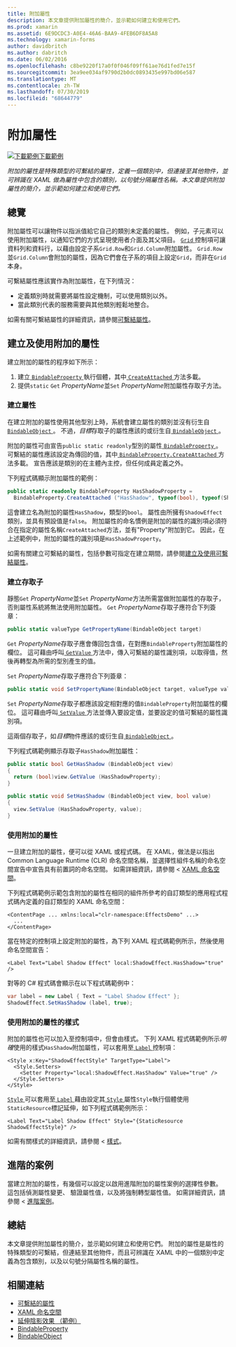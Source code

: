 ```yaml
---
title: 附加屬性
description: 本文章提供附加屬性的簡介，並示範如何建立和使用它們。
ms.prod: xamarin
ms.assetid: 6E9DCDC3-A0E4-46A6-BAA9-4FEB6DF8A5A8
ms.technology: xamarin-forms
author: davidbritch
ms.author: dabritch
ms.date: 06/02/2016
ms.openlocfilehash: c8be9220f17a0f0f046f09ff61ae76d1fed7e15f
ms.sourcegitcommit: 3ea9ee034af9790d2b0dc0893435e997bd06e587
ms.translationtype: MT
ms.contentlocale: zh-TW
ms.lasthandoff: 07/30/2019
ms.locfileid: "68644779"
---
```

# <a name="attached-properties"></a>附加屬性

[![下載範例](~/media/shared/download.png)下載範例](https://docs.microsoft.com/samples/xamarin/xamarin-forms-samples/effects-shadoweffect)

_附加的屬性是特殊類型的可繫結的屬性，定義一個類別中，但連接至其他物件，並可辨識在 XAML 做為屬性中包含的類別，以句號分隔屬性名稱。本文章提供附加屬性的簡介，並示範如何建立和使用它們。_

## <a name="overview"></a>總覽

附加屬性可以讓物件以指派值給它自己的類別未定義的屬性。 例如，子元素可以使用附加屬性，以通知它們的方式呈現使用者介面及其父項目。 [ `Grid` ](xref:Xamarin.Forms.Grid)控制項可讓資料列和資料行，以藉由設定子系`Grid.Row`和`Grid.Column`附加屬性。 `Grid.Row` 並`Grid.Column`會附加的屬性，因為它們會在子系的項目上設定`Grid`，而非在`Grid`本身。

可繫結屬性應該實作為附加屬性，在下列情況：

- 定義類別時就需要將屬性設定機制，可以使用類別以外。
- 當此類別代表的服務需要與其他類別輕鬆地整合。

如需有關可繫結屬性的詳細資訊，請參閱[可繫結屬性](~/xamarin-forms/xaml/bindable-properties.md)。

## <a name="creating-and-consuming-an-attached-property"></a>建立及使用附加的屬性

建立附加的屬性的程序如下所示：

1. 建立[ `BindableProperty` ](xref:Xamarin.Forms.BindableProperty)執行個體，其中[ `CreateAttached` ](xref:Xamarin.Forms.BindableProperty.CreateAttached*)方法多載。
1. 提供`static` `Get` *PropertyName*並`Set` *PropertyName*附加屬性存取子方法。

### <a name="creating-a-property"></a>建立屬性

在建立附加的屬性使用其他型別上時，系統會建立屬性的類別並沒有衍生自[ `BindableObject` ](xref:Xamarin.Forms.BindableObject)。 不過，*目標*存取子的屬性應該的或衍生自[ `BindableObject` ](xref:Xamarin.Forms.BindableObject)。

附加的屬性可由宣告`public static readonly`型別的屬性[ `BindableProperty` ](xref:Xamarin.Forms.BindableProperty)。 可繫結的屬性應該設定為傳回的值，其中[ `BindableProperty.CreateAttached` ](xref:Xamarin.Forms.BindableProperty.CreateAttached(System.String,System.Type,System.Type,System.Object,Xamarin.Forms.BindingMode,Xamarin.Forms.BindableProperty.ValidateValueDelegate,Xamarin.Forms.BindableProperty.BindingPropertyChangedDelegate,Xamarin.Forms.BindableProperty.BindingPropertyChangingDelegate,Xamarin.Forms.BindableProperty.CoerceValueDelegate,Xamarin.Forms.BindableProperty.CreateDefaultValueDelegate))方法多載。 宣告應該是類別的在主體內主控，但任何成員定義之外。

下列程式碼顯示附加屬性的範例：

```csharp
public static readonly BindableProperty HasShadowProperty =
  BindableProperty.CreateAttached ("HasShadow", typeof(bool), typeof(ShadowEffect), false);
```

這會建立名為附加的屬性`HasShadow`，類型的`bool`。 屬性由所擁有`ShadowEffect`類別，並具有預設值是`false`。 附加屬性的命名慣例是附加的屬性的識別項必須符合在指定的屬性名稱`CreateAttached`方法，並有"Property"附加到它。 因此，在上述範例中，附加的屬性的識別項是`HasShadowProperty`。

如需有關建立可繫結的屬性，包括參數可指定在建立期間，請參閱[建立及使用可繫結屬性](~/xamarin-forms/xaml/bindable-properties.md#consuming-bindable-property)。

### <a name="creating-accessors"></a>建立存取子

靜態`Get` *PropertyName*並`Set` *PropertyName*方法所需當做附加屬性的存取子，否則屬性系統將無法使用附加屬性。 `Get` *PropertyName*存取子應符合下列簽章：

```csharp
public static valueType GetPropertyName(BindableObject target)
```

`Get` *PropertyName*存取子應會傳回包含值，在對應`BindableProperty`附加屬性的欄位。 這可藉由呼叫[ `GetValue` ](xref:Xamarin.Forms.BindableObject.GetValue(Xamarin.Forms.BindableProperty))方法中，傳入可繫結的屬性識別項，以取得值，然後再轉型為所需的型別產生的值。

`Set` *PropertyName*存取子應符合下列簽章：

```csharp
public static void SetPropertyName(BindableObject target, valueType value)
```

`Set` *PropertyName*存取子都應該設定相對應的值`BindableProperty`附加屬性的欄位。 這可藉由呼叫[ `SetValue` ](xref:Xamarin.Forms.BindableObject.SetValue(Xamarin.Forms.BindableProperty,System.Object))方法並傳入要設定值，並要設定的值可繫結的屬性識別項。

這兩個存取子，如*目標*物件應該的或衍生自[ `BindableObject` ](xref:Xamarin.Forms.BindableObject)。

下列程式碼範例顯示存取子`HasShadow`附加屬性：

```csharp
public static bool GetHasShadow (BindableObject view)
{
  return (bool)view.GetValue (HasShadowProperty);
}

public static void SetHasShadow (BindableObject view, bool value)
{
  view.SetValue (HasShadowProperty, value);
}
```

### <a name="consuming-an-attached-property"></a>使用附加的屬性

一旦建立附加的屬性，便可以從 XAML 或程式碼。 在 XAML，做法是以指出 Common Language Runtime (CLR) 命名空間名稱，並選擇性組件名稱的命名空間宣告中宣告具有前置詞的命名空間。 如需詳細資訊，請參閱 < [XAML 命名空間](~/xamarin-forms/xaml/namespaces.md)。

下列程式碼範例示範包含附加的屬性在相同的組件所參考的自訂類型的應用程式程式碼內定義的自訂類型的 XAML 命名空間：

```xaml
<ContentPage ... xmlns:local="clr-namespace:EffectsDemo" ...>
  ...
</ContentPage>
```

當在特定的控制項上設定附加的屬性，為下列 XAML 程式碼範例所示，然後使用命名空間宣告：

```xaml
<Label Text="Label Shadow Effect" local:ShadowEffect.HasShadow="true" />
```

對等的 C# 程式碼會顯示在以下程式碼範例中：

```csharp
var label = new Label { Text = "Label Shadow Effect" };
ShadowEffect.SetHasShadow (label, true);
```

### <a name="consuming-an-attached-property-with-a-style"></a>使用附加的屬性的樣式

附加的屬性也可以加入至控制項中，但會由樣式。 下列 XAML 程式碼範例所示*明確*使用的樣式`HasShadow`附加屬性，可以套用至[ `Label` ](xref:Xamarin.Forms.Label)控制項：

```xaml
<Style x:Key="ShadowEffectStyle" TargetType="Label">
  <Style.Setters>
    <Setter Property="local:ShadowEffect.HasShadow" Value="true" />
  </Style.Setters>
</Style>
```

[ `Style` ](xref:Xamarin.Forms.Style)可以套用至[ `Label` ](xref:Xamarin.Forms.Label)藉由設定其[ `Style` ](xref:Xamarin.Forms.NavigableElement.Style)屬性`Style`執行個體使用`StaticResource`標記延伸，如下列程式碼範例所示：

```xaml
<Label Text="Label Shadow Effect" Style="{StaticResource ShadowEffectStyle}" />
```

如需有關樣式的詳細資訊，請參閱 <<c0> [ 樣式](~/xamarin-forms/user-interface/styles/index.md)。

## <a name="advanced-scenarios"></a>進階的案例

當建立附加的屬性，有幾個可以設定以啟用進階附加的屬性案例的選擇性參數。 這包括偵測屬性變更、 驗證屬性值，以及將強制轉型屬性值。 如需詳細資訊，請參閱 <<c0> [ 進階案例](~/xamarin-forms/xaml/bindable-properties.md#advanced)。

## <a name="summary"></a>總結

本文章提供附加屬性的簡介，並示範如何建立和使用它們。 附加的屬性是屬性的特殊類型的可繫結，但連結至其他物件，而且可辨識在 XAML 中的一個類別中定義為包含類別，以及以句號分隔屬性名稱的屬性。


## <a name="related-links"></a>相關連結

- [可繫結的屬性](~/xamarin-forms/xaml/bindable-properties.md)
- [XAML 命名空間](~/xamarin-forms/xaml/namespaces.md)
- [延伸陰影效果 （範例）](https://docs.microsoft.com/samples/xamarin/xamarin-forms-samples/effects-shadoweffect)
- [BindableProperty](xref:Xamarin.Forms.BindableProperty)
- [BindableObject](xref:Xamarin.Forms.BindableObject)
